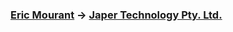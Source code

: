### [Eric Mourant](https://ericmourant.xyz) → [Japer Technology Pty. Ltd.](https://www.japer.technology)
